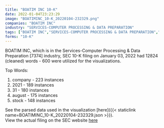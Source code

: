 ```yaml
---
title: "BOATIM INC 10-K"
date: 2022-01-04T23:23:29
image: "BOATIMINC_10-K_20220104-232329.png"
companies: "BOATIM INC"
industry: "SERVICES-COMPUTER PROCESSING & DATA PREPARATION"
tags: ["BOATIM INC","SERVICES-COMPUTER PROCESSING & DATA PREPARATION","01-03-2022","10-K"]
forms: "10-K"
---
```

BOATIM INC, which is in the Services-Computer Processing & Data Preparation [7374] industry, SEC 10-K filing on January 03, 2022 had 12824 (cleaned) words - 600 were utilized for the visualizations.

Top Words:
1. company - 223 instances
2. 2021 - 189 instances
3. 31 - 180 instances
4. august - 175 instances
5. stock - 148 instances


See the parsed data used in the visualization [here]({{< staticlink name=BOATIMINC_10-K_20220104-232329.json >}}).  
View the actual filing on the SEC website [here](https://www.sec.gov/Archives/edgar/data/1622231/0001640334-22-000006.txt)
